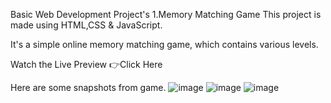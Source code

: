 Basic Web Development Project's
1.Memory Matching Game
This project is made using HTML,CSS & JavaScript.

It's a simple online memory matching game, which contains various levels.

Watch the Live Preview 👉Click Here

Here are some snapshots from game.
![image](https://github.com/user-attachments/assets/63fbfc7e-41f8-49af-af4b-493705cc8211)
![image](https://github.com/user-attachments/assets/f4dd62c5-479e-4b62-900c-d9f4fcd116eb)
![image](https://github.com/user-attachments/assets/1b8af1d7-6e27-43b8-bd2c-2d2bdb626e25)
